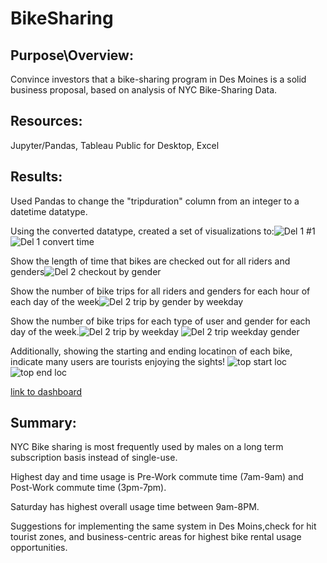# BikeSharing
## Purpose\Overview: 
Convince investors that a bike-sharing program in Des Moines is a solid business proposal, based on analysis of NYC Bike-Sharing Data.

## Resources:
Jupyter/Pandas, Tableau Public for Desktop, Excel

## Results:

Used Pandas to change the "tripduration" column from an integer to a datetime datatype. 

Using the converted datatype, created a set of visualizations to:![Del 1 #1](https://user-images.githubusercontent.com/106544424/190016045-42a20564-7aa3-4d7c-a906-1045e2f368ea.png)
![Del 1 convert time](https://user-images.githubusercontent.com/106544424/190016114-9f48b9ab-a78b-4b00-b886-277ad7cd4ed9.png)


Show the length of time that bikes are checked out for all riders and genders![Del 2 checkout by gender](https://user-images.githubusercontent.com/106544424/190016141-e00c4358-3b48-4eee-bba7-7b5d0e972950.png)


Show the number of bike trips for all riders and genders for each hour of each day of the week![Del 2 trip by gender by weekday](https://user-images.githubusercontent.com/106544424/190016179-2a262d41-b6ca-4d6d-baad-4af0bbe3623f.png)


Show the number of bike trips for each type of user and gender for each day of the week.![Del 2 trip by weekday](https://user-images.githubusercontent.com/106544424/190016191-c0758137-ce50-4304-8fe5-c2a670d8d0ed.png)
![Del 2 trip weekday gender](https://user-images.githubusercontent.com/106544424/190016206-fcee6c29-109c-41f3-a23c-e210aac1f3b0.png)

Additionally, showing the starting and ending locatinon of each bike, indicate many users are tourists enjoying the sights!
![top start loc](https://user-images.githubusercontent.com/106544424/190016309-5fd51889-69a1-4123-9971-eb0499d6628c.png)
![top end loc](https://user-images.githubusercontent.com/106544424/190016326-949f081a-d323-40a5-95d7-e14403ff0f48.png)

[link to dashboard](https://public.tableau.com/app/profile/alison.cook3572/viz/NYCBikeData_16630287410540/NYCBikeData?publish=yes)

## Summary:
NYC Bike sharing is most frequently used by males on a long term subscription basis instead of single-use. 

Highest day and time usage is Pre-Work commute time (7am-9am) and Post-Work commute time (3pm-7pm). 

Saturday has highest overall usage time between 9am-8PM.

Suggestions for implementing the same system in Des Moins,check for hit tourist zones, and business-centric areas for highest bike rental usage opportunities.

